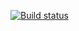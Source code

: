 [![Build status](https://ci.appveyor.com/api/projects/status/gbinw9p0bp00b23s/branch/main?svg=true)](https://ci.appveyor.com/project/Kozyavin/page-object/branch/main)